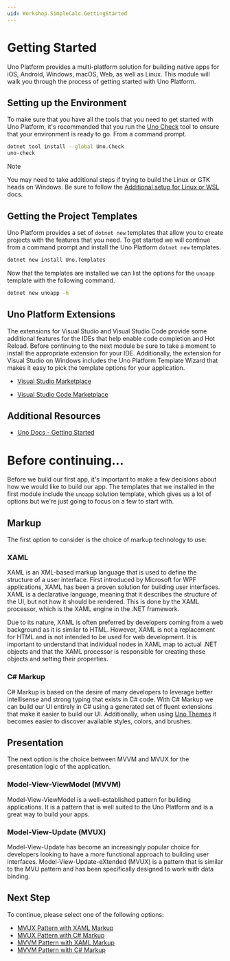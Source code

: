 ```yaml
---
uid: Workshop.SimpleCalc.GettingStarted
---
```

# Getting Started

Uno Platform provides a multi-platform solution for building native apps for iOS, Android, Windows, macOS, Web, as well as Linux. This module will walk you through the process of getting started with Uno Platform.

## Setting up the Environment

To make sure that you have all the tools that you need to get started with Uno Platform, it's recommended that you run the [Uno Check](https://platform.uno/docs/articles/external/uno.check/doc/using-uno-check.html) tool to ensure that your environment is ready to go. From a command prompt.

```bash
dotnet tool install --global Uno.Check
uno-check
```

> [!NOTE]
> You may need to take additional steps if trying to build the Linux or GTK heads on Windows. Be sure to follow the [Additional setup for Linux or WSL](https://platform.uno/docs/articles/get-started-with-linux.html) docs.

## Getting the Project Templates

Uno Platform provides a set of `dotnet new` templates that allow you to create projects with the features that you need. To get started we will continue from a command prompt and install the Uno Platform `dotnet new` templates.

```bash
dotnet new install Uno.Templates
```

Now that the templates are installed we can list the options for the `unoapp` template with the following command.

```bash
dotnet new unoapp -h
```

## Uno Platform Extensions

The extensions for Visual Studio and Visual Studio Code provide some additional features for the IDEs that help enable code completion and Hot Reload. Before continuing to the next module be sure to take a moment to install the appropriate extension for your IDE. Additionally, the extension for Visual Studio on Windows includes the Uno Platform Template Wizard that makes it easy to pick the template options for your application.

- [Visual Studio Marketplace](https://marketplace.visualstudio.com/items?itemName=unoplatform.uno-platform-addin-2022)

- [Visual Studio Code Marketplace](https://marketplace.visualstudio.com/items?itemName=unoplatform.vscode)

## Additional Resources

- [Uno Docs - Getting Started](https://platform.uno/docs/articles/get-started.html)   

# Before continuing...

Before we build our first app, it's important to make a few decisions about how we would like to build our app. The templates that we installed in the first module include the `unoapp` solution template, which gives us a lot of options but we're just going to focus on a few to start with.

## Markup

The first option to consider is the choice of markup technology to use:

### XAML

XAML is an XML-based markup language that is used to define the structure of a user interface. First introduced by Microsoft for WPF applications, XAML has been a proven solution for building user interfaces. XAML is a declarative language, meaning that it describes the structure of the UI, but not how it should be rendered. This is done by the XAML processor, which is the XAML engine in the .NET framework.

Due to its nature, XAML is often preferred by developers coming from a web background as it is similar to HTML. However, XAML is not a replacement for HTML and is not intended to be used for web development. It is important to understand that individual nodes in XAML map to actual .NET objects and that the XAML processor is responsible for creating these objects and setting their properties.

### C# Markup

C# Markup is based on the desire of many developers to leverage better intellisense and strong typing that exists in C# code. With C# Markup we can build our UI entirely in C# using a generated set of fluent extensions that make it easier to build our UI. Additionally, when using [Uno Themes](https://aka.platform.uno/uno-themes) it becomes easier to discover available styles, colors, and brushes.

## Presentation

The next option is the choice between MVVM and MVUX for the presentation logic of the application.

### Model-View-ViewModel (MVVM)

Model-View-ViewModel is a well-established pattern for building applications. It is a pattern that is well suited to the Uno Platform and is a great way to build your apps.

### Model-View-Update (MVUX)

Model-View-Update has become an increasingly popular choice for developers looking to have a more functional approach to building user interfaces. Model-View-Update-eXtended (MVUX) is a pattern that is similar to the MVU pattern and has been specifically designed to work with data binding.


## Next Step

To continue, please select one of the following options:

 - [MVUX Pattern with XAML Markup](xref:Workshop.SimpleCalc.MVUX.XAML.FirstProject)
 - [MVUX Pattern with C# Markup](xref:Workshop.SimpleCalc.MVUX.CSharp.FirstProject)
 - [MVVM Pattern with XAML Markup](xref:Workshop.SimpleCalc.MVVM.XAML.FirstProject)
 - [MVVM Pattern with C# Markup](xref:Workshop.SimpleCalc.MVVM.CSharp.FirstProject)